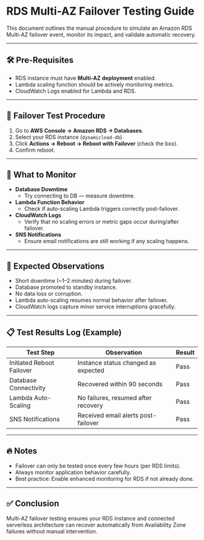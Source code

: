 # RDS Multi-AZ Failover Testing Guide

This document outlines the manual procedure to simulate an Amazon RDS Multi-AZ failover event, monitor its impact, and validate automatic recovery.

---

## 🛠️ Pre-Requisites

- RDS instance must have **Multi-AZ deployment** enabled.
- Lambda scaling function should be actively monitoring metrics.
- CloudWatch Logs enabled for Lambda and RDS.

---

## 🧪 Failover Test Procedure

1. Go to **AWS Console → Amazon RDS → Databases**.
2. Select your RDS instance (`dynamicload-db`).
3. Click **Actions → Reboot → Reboot with Failover** (check the box).
4. Confirm reboot.

---

## 🎯 What to Monitor

- **Database Downtime**
  - Try connecting to DB — measure downtime.
- **Lambda Function Behavior**
  - Check if auto-scaling Lambda triggers correctly post-failover.
- **CloudWatch Logs**
  - Verify that no scaling errors or metric gaps occur during/after failover.
- **SNS Notifications**
  - Ensure email notifications are still working if any scaling happens.

---

## 📝 Expected Observations

- Short downtime (~1–2 minutes) during failover.
- Database promoted to standby instance.
- No data loss or corruption.
- Lambda auto-scaling resumes normal behavior after failover.
- CloudWatch logs capture minor service interruptions gracefully.

---

## 📋 Test Results Log (Example)

| Test Step                | Observation                             | Result |
|---------------------------|-----------------------------------------|--------|
| Initiated Reboot Failover  | Instance status changed as expected    | Pass   |
| Database Connectivity     | Recovered within 90 seconds            | Pass   |
| Lambda Auto-Scaling       | No failures, resumed after recovery    | Pass   |
| SNS Notifications         | Received email alerts post-failover    | Pass   |

---

## 🔥 Notes

- Failover can only be tested once every few hours (per RDS limits).
- Always monitor application behavior carefully.
- Best practice: Enable enhanced monitoring for RDS if not already done.

---

## ✅ Conclusion

Multi-AZ failover testing ensures your RDS instance and connected serverless architecture can recover automatically from Availability Zone failures without manual intervention.

